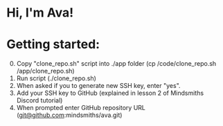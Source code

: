 # Hi, I'm Ava!

# Getting started:
0. Copy "clone_repo.sh" script into ./app folder (cp /code/clone_repo.sh /app/clone_repo.sh) 
1. Run script (./clone_repo.sh)
2. When asked if you to generate new SSH key, enter "yes".
3. Add your SSH key to GitHub (explained in lesson 2 of Mindsmiths Discord tutorial)
4. When prompted enter GitHub repository URL (git@github.com:mindsmiths/ava.git)